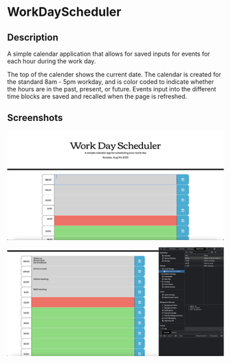 # WorkDayScheduler

## Description
A simple calendar application that allows for saved inputs for events for each hour during the work day.

The top of the calender shows the current date. The calendar is created for the standard 8am - 5pm workday, and is color coded to indicate whether the hours are in the past, present, or future. Events input into the different time blocks are saved and recalled when the page is refreshed.

## Screenshots
![WorkDay Calendar home](./assets/images/WorkDayCalendar.png)

![WorkDay Calendar local storage](./assets/images/WorkDayCalendar%20Local%20Storage.png)